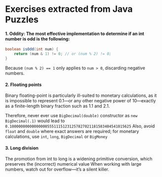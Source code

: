 # Exercises extracted from Java Puzzles

#### 1. Oddity: The most effective implementation to determine if an int number is odd is the following:
```java
boolean isOdd(int num) {
	return (num & 1) != 0; // or (num % 2) != 0;
}
```
Because `(num % 2) == 1` only applies to `num > 0`, discarding negative numbers.

#### 2. Floating points
Binary floating-point is particularly ill-suited to monetary calculations, as it is impossible to represent 0.1—or any other negative power of 10—exactly as a finite-length binary fraction 
such as 1.1 and 2.1.  

Therefore, never ever use `BigDecimal(double)` constructor as `new BigDecimal(.1)` would lead to `0.1000000000000000055511151231257827021181583404541015625` 
Also, avoid `float` and `double` where exact answers are required; for monetary calculations, use `int`, `long`, `BigDecimal` or `BigMoney` 

#### 3. Long division
The promotion from int to long is a widening primitive conversion, which preserves the (incorrect) numerical value 
When working with large numbers, watch out for overflow—it’s a silent killer. 
 
